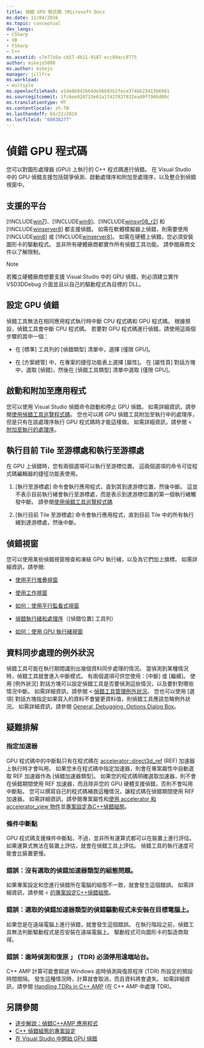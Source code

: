 ```yaml
---
title: 偵錯 GPU 程式碼 |Microsoft Docs
ms.date: 11/04/2016
ms.topic: conceptual
dev_langs:
- CSharp
- VB
- FSharp
- C++
ms.assetid: c7e77a5a-cb57-4b11-9187-ecc89acc8775
author: mikejo5000
ms.author: mikejo
manager: jillfra
ms.workload:
- multiple
ms.openlocfilehash: e1de8b942b64de56b93b2fece3f46b23413b6981
ms.sourcegitcommit: 1fc6ee928733e61a1f42782f832ead9f7946d00c
ms.translationtype: MT
ms.contentlocale: zh-TW
ms.lasthandoff: 04/22/2019
ms.locfileid: "60038277"
---
```

# <a name="debugging-gpu-code"></a>偵錯 GPU 程式碼
您可以對圖形處理器 (GPU) 上執行的 C++ 程式碼進行偵錯。 在 Visual Studio 中的 GPU 偵錯支援包括競爭偵測、啟動處理序和附加至處理序，以及整合到偵錯視窗中。

## <a name="supported-platforms"></a>支援的平台
 [!INCLUDE[win7](../debugger/includes/win7_md.md)]、[!INCLUDE[win8](../debugger/includes/win8_md.md)]、[!INCLUDE[winsvr08_r2](../debugger/includes/winsvr08_r2_md.md)] 和 [!INCLUDE[winserver8](../debugger/includes/winserver8_md.md)] 都支援偵錯。 如需在軟體模擬器上偵錯，則需要使用 [!INCLUDE[win8](../debugger/includes/win8_md.md)] 或 [!INCLUDE[winserver8](../debugger/includes/winserver8_md.md)]。 如需在硬體上偵錯，您必須安裝圖形卡的驅動程式。 並非所有硬體廠商都實作所有偵錯工具功能。 請參閱廠商文件以了解限制。

> [!NOTE]
>  若獨立硬體廠商想要支援 Visual Studio 中的 GPU 偵錯，則必須建立實作 VSD3DDebug 介面並且以自己的驅動程式為目標的 DLL。

## <a name="configuring-gpu-debugging"></a>設定 GPU 偵錯
 偵錯工具無法在相同應用程式執行時中斷 CPU 程式碼和 GPU 程式碼。 根據預設，偵錯工具會中斷 CPU 程式碼。 若要對 GPU 程式碼進行偵錯，請使用這兩個步驟的其中一個：

- 在 [標準] 工具列的 [偵錯類型] 清單中，選擇 [僅限 GPU]。

- 在 [方案總管] 中，在專案的捷徑功能表上選擇 [屬性]。 在 [屬性頁] 對話方塊中，選取 [偵錯]，然後在 [偵錯工具類型] 清單中選取 [僅限 GPU]。

## <a name="launching-and-attaching-to-applications"></a>啟動和附加至應用程式
 您可以使用 Visual Studio 偵錯命令啟動和停止 GPU 偵錯。 如需詳細資訊，請參閱[使用偵錯工具巡覽程式碼](../debugger/navigating-through-code-with-the-debugger.md)。 您也可以將 GPU 偵錯工具附加至執行中的處理序，但是只有在該處理序執行 GPU 程式碼時才能這樣做。 如需詳細資訊，請參閱 <<c0> [ 附加至執行的處理序](../debugger/attach-to-running-processes-with-the-visual-studio-debugger.md)。

## <a name="run-current-tile-to-cursor-and-run-to-cursor"></a>執行目前 Tile 至游標處和執行至游標處
 在 GPU 上偵錯時，您有兩個選項可以執行至游標位置。 這兩個選項的命令可從程式碼編輯器的捷徑功能表使用。

1. [執行至游標處] 命令會執行應用程式，直到其到達游標位置，然後中斷。 這並不表示目前執行緒會執行至游標處，而是表示到達游標位置的第一個執行緒觸發中斷。 請參閱[使用偵錯工具巡覽程式碼](../debugger/navigating-through-code-with-the-debugger.md)

2. [執行目前 Tile 至游標處] 命令會執行應用程式，直到目前 Tile 中的所有執行緒到達游標處，然後中斷。

## <a name="debugging-windows"></a>偵錯視窗
 您可以使用某些偵錯視窗檢查和凍結 GPU 執行緒，以及為它們加上旗標。 如需詳細資訊，請參閱:

- [使用平行堆疊視窗](../debugger/using-the-parallel-stacks-window.md)

- [使用工作視窗](../debugger/using-the-tasks-window.md)

- [如何：使用平行監看式視窗](../debugger/how-to-use-the-parallel-watch-window.md)

- [偵錯執行緒和處理序](../debugger/debug-threads-and-processes.md)（[偵錯位置] 工具列）

- [如何：使用 GPU 執行緒視窗](../debugger/how-to-use-the-gpu-threads-window.md)

## <a name="data-synchronization-exceptions"></a>資料同步處理的例外狀況
 偵錯工具可能在執行期間識別出幾個資料同步處理的情況。 當偵測到某種情況時，偵錯工具就會進入中斷模式。 有兩個選項可供您使用：[中斷] 或 [繼續]。 使用 [例外狀況] 對話方塊可以設定偵錯工具是否要偵測這些情況，以及要針對哪些情況中斷。 如需詳細資訊，請參閱 <<c0> [ 偵錯工具管理例外狀況](../debugger/managing-exceptions-with-the-debugger.md)。 您也可以使用 [選項] 對話方塊指定如果寫入的資料不會變更資料值，則偵錯工具應該忽略例外狀況。 如需詳細資訊，請參閱 [General, Debugging, Options Dialog Box](../debugger/general-debugging-options-dialog-box.md)。

## <a name="troubleshooting"></a>疑難排解

### <a name="specifying-an-accelerator"></a>指定加速器
 GPU 程式碼中的中斷點只有在程式碼在 [accelerator::direct3d_ref](/cpp/parallel/amp/reference/accelerator-class#direct3d_ref) (REF) 加速器上執行時才會叫用。 如果您未在程式碼中指定加速器，則會在專案屬性中自動選取 REF 加速器作為 [偵錯加速器類型]。 如果您的程式碼明確選取加速器，則不會在偵錯期間使用 REF 加速器，而且除非您的 GPU 硬體支援偵錯，否則不會叫用中斷點。 您可以撰寫自己的程式碼補救這種情況，讓程式碼在偵錯期間使用 REF 加速器。 如需詳細資訊，請參閱專案屬性和[使用 accelerator 和 accelerator_view 物件](/cpp/parallel/amp/using-accelerator-and-accelerator-view-objects)並[專案設定為C++偵錯組態](../debugger/project-settings-for-a-cpp-debug-configuration.md)。

### <a name="conditional-breakpoints"></a>條件中斷點
 GPU 程式碼支援條件中斷點，不過，並非所有運算式都可以在裝置上進行評估。 如果運算式無法在裝置上評估，就會在偵錯工具上評估。 偵錯工具的執行速度可能會比裝置更慢。

### <a name="error-there-is-a-configuration-issue-with-the-selected-debugging-accelerator-type"></a>錯誤：沒有選取的偵錯加速器類型的組態問題。
 如果專案設定和您進行偵錯所在電腦的組態不一致，就會發生這個錯誤。 如需詳細資訊，請參閱 <<c0> [ 的專案設定C++偵錯組態](../debugger/project-settings-for-a-cpp-debug-configuration.md)。</c0>

### <a name="error-the-debug-driver-for-the-selected-debugging-accelerator-type-is-not-installed-on-the-target-machine"></a>錯誤：選取的偵錯加速器類型的偵錯驅動程式未安裝在目標電腦上。
 如果您是在遠端電腦上進行偵錯，就會發生這個錯誤。 在執行階段之前，偵錯工具無法判斷驅動程式是否安裝在遠端電腦上。 驅動程式可向圖形卡的製造商取得。

### <a name="error-timeout-detection-and-recovery-tdr-must-be-disabled-at-the-remote-site"></a>錯誤：逾時偵測和復原 」 (TDR) 必須停用遠端站台。
 C++ AMP 計算可能會超過 Windows 逾時偵測與復原程序 (TDR) 所設定的預設時間間隔。 發生這種情況時，計算就會取消，而且資料將會遺失。 如需詳細資訊，請參閱 [Handling TDRs in C++ AMP](http://go.microsoft.com/fwlink/p/?LinkId=249154) (在 C++ AMP 中處理 TDR)。

## <a name="see-also"></a>另請參閱
- [逐步解說：偵錯C++AMP 應用程式](/cpp/parallel/amp/walkthrough-debugging-a-cpp-amp-application)
- [C++ 偵錯組態的專案設定](../debugger/project-settings-for-a-cpp-debug-configuration.md)
- [在 Visual Studio 中開始 GPU 偵錯](http://go.microsoft.com/fwlink/p/?LinkId=255381)